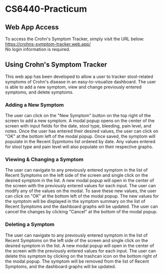 # CS6440-Practicum

## Web App Access
To access the Crohn's Symptom Tracker, simply visit the URL below:<br>
https://crohns-symptom-tracker.web.app/<br>
No login information is required.<br>

## Using Crohn's Symptom Tracker
This web app has been developed to allow a user to tracker stool-related symptoms of Crohn's disease in an easy-to-visualize dashboard.
The user is able to add a new symptom, view and change previously entered symptoms, and delete symptoms.

### Adding a New Symptom
The user can click on the "New Symptom" button on the top right of the screen to add a new symptom.
A modal popup opens on the center of the screen with input fields for the date, stool type, bleeding, pain level, and notes. Once the user has entered their desired values, the user can click on "OK" at the bottom left of the modal popup. Once saved, the symptom will populate in the Recent Sypmtoms list ordered by date. Any values entered for stool type and pain level will also populate on their respective graphs.

### Viewing & Changing a Symptom
The user can navigate to any previously entered symptom in the list of Recent Symptoms on the left side of the screen and single click on the desired symptom in the list. A new modal popup will open in the center of the screen with the previously entered values for each input. The user can modify any of the values on the modal. To save these new values, the user can click on "OK" at the bottom left of the modal popup. The new values for the symptom will be displayed in the symptom summary on the list of Recent Symptoms and the dashboard graphs will be updated. The user can cancel the changes by clicking "Cancel" at the bottom of the modal popup.

### Deleting a Symptom
The user can navigate to any previously entered symptom in the list of Recent Symptoms on the left side of the screen and single click on the desired symptom in the list. A new modal popup will open in the center of the screen with the previously entered values for each input. The user can delete this symptom by clicking on the trashcan icon on the bottom right of the modal popup. The symptom will be removed from the list of Recent Symptoms, and the dashboard graphs will be updated.